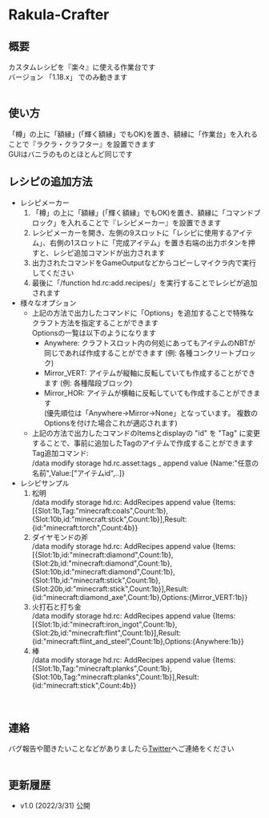 # Rakula-Crafter  
## 概要  
カスタムレシピを『楽々』に使える作業台です  
バージョン 「1.18.x」 でのみ動きます  
<br>
## 使い方  
「樽」の上に「額縁」(「輝く額縁」でもOK)を置き、額縁に「作業台」を入れることで『ラクラ・クラフター』を設置できます  
GUIはバニラのものとほとんど同じです  
## レシピの追加方法
- レシピメーカー  
  1. 「樽」の上に「額縁」(「輝く額縁」でもOK)を置き、額縁に「コマンドブロック」を入れることで『レシピメーカー』を設置できます  
  2. レシピメーカーを開き、左側の9スロットに「レシピに使用するアイテム」、右側の1スロットに「完成アイテム」を置き右端の出力ボタンを押すと、レシピ追加コマンドが出力されます  
  3. 出力されたコマンドをGameOutputなどからコピーしマイクラ内で実行してください  
  4. 最後に「/function hd.rc:add.recipes/」を実行することでレシピが追加されます  
- 様々なオプション  
  - 上記の方法で出力したコマンドに「Options」を追加することで特殊なクラフト方法を指定することができます  
	Optionsの一覧は以下のようになります  
    - Anywhere: クラフトスロット内の何処にあってもアイテムのNBTが同じであれば作成することができます (例: 各種コンクリートブロック)  
    - Mirror_VERT: アイテムが縦軸に反転していても作成することができます (例: 各種階段ブロック)  
    - Mirror_HOR: アイテムが横軸に反転していても作成することができます  
  (優先順位は「Anywhere→Mirror→None」となっています。 複数のOptionsを付けた場合これが適応されます)  
  - 上記の方法で出力したコマンドのItemsとdisplayの "id" を "Tag" に変更することで、事前に追加したTagのアイテムで作成することができます  
    Tag追加コマンド:  
    /data modify storage hd.rc.asset:tags _ append value {Name:"任意の名前",Value:["アイテムid",..]}  
- レシピサンプル  
  1. 松明  
  /data modify storage hd.rc: AddRecipes append value {Items:[{Slot:1b,Tag:"minecraft:coals",Count:1b},{Slot:10b,id:"minecraft:stick",Count:1b}],Result:{id:"minecraft:torch",Count:4b}}  
	2. ダイヤモンドの斧  
  /data modify storage hd.rc: AddRecipes append value {Items:[{Slot:1b,id:"minecraft:diamond",Count:1b},{Slot:2b,id:"minecraft:diamond",Count:1b},{Slot:10b,id:"minecraft:diamond",Count:1b},{Slot:11b,id:"minecraft:stick",Count:1b},{Slot:20b,id:"minecraft:stick",Count:1b}],Result:{id:"minecraft:diamond_axe",Count:1b},Options:{Mirror_VERT:1b}}  
  3. 火打石と打ち金  
  /data modify storage hd.rc: AddRecipes append value {Items:[{Slot:1b,id:"minecraft:iron_ingot",Count:1b},{Slot:2b,id:"minecraft:flint",Count:1b}],Result:{id:"minecraft:flint_and_steel",Count:1b},Options:{Anywhere:1b}}  
  4. 棒  
  /data modify storage hd.rc: AddRecipes append value {Items:[{Slot:1b,Tag:"minecraft:planks",Count:1b},{Slot:10b,Tag:"minecraft:planks",Count:1b}],Result:{id:"minecraft:stick",Count:4b}} 
<br>
  
## 連絡  
バグ報告や聞きたいことなどがありましたら[Twitter](https://twitter.com/Hadume_Damui)へご連絡をください  
<br>
  
## 更新履歴  
- v1.0 (2022/3/31)  公開  
